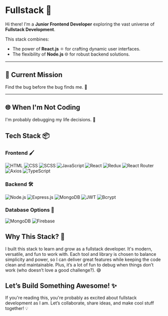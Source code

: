 # Fullstack 🚀  

Hi there! I'm a **Junior Frontend Developer** exploring the vast universe of **Fullstack Development**.  

This stack combines:  
- The power of **React.js** ⚛️ for crafting dynamic user interfaces.  
- The flexibility of **Node.js** 🌐 for robust backend solutions.  

---

## 🎯 Current Mission  
Find the bug before the bug finds me. 🐛  

---

## 🌐 When I'm Not Coding  
I'm probably debugging my life decisions. 🤔  

## Tech Stack 📦

### Frontend 🖌️  
<p>
  <img src="https://img.shields.io/badge/-HTML-E34F26?logo=html5&logoColor=white" alt="HTML" />
  <img src="https://img.shields.io/badge/-CSS-1572B6?logo=css3&logoColor=white" alt="CSS" />
  <img src="https://img.shields.io/badge/-SCSS-CC6699?logo=sass&logoColor=white" alt="SCSS" />
  <img src="https://img.shields.io/badge/-JavaScript-F7DF1E?logo=javascript&logoColor=black" alt="JavaScript" />
  <img src="https://img.shields.io/badge/-React-61DAFB?logo=react&logoColor=white" alt="React" />
  <img src="https://img.shields.io/badge/-Redux-764ABC?logo=redux&logoColor=white" alt="Redux" />
  <img src="https://img.shields.io/badge/-React%20Router-CA4245?logo=react-router&logoColor=white" alt="React Router" />
  <img src="https://img.shields.io/badge/-Axios-5A29E4?logo=axios&logoColor=white" alt="Axios" />
  <img src="https://img.shields.io/badge/-TypeScript-3178C6?logo=typescript&logoColor=white" alt="TypeScript" />
</p>


### Backend 🛠️  
<p>
  <img src="https://img.shields.io/badge/-Node.js-339933?logo=node.js&logoColor=white" alt="Node.js" />
  <img src="https://img.shields.io/badge/-Express.js-000000?logo=express&logoColor=white" alt="Express.js" />
  <img src="https://img.shields.io/badge/-MongoDB-47A248?logo=mongodb&logoColor=white" alt="MongoDB" />
  <img src="https://img.shields.io/badge/-JWT-000000?logo=jsonwebtokens&logoColor=white" alt="JWT" />
  <img src="https://img.shields.io/badge/-Bcrypt-FF8800?logo=keybase&logoColor=white" alt="Bcrypt" />
</p>

### Database Options 📂  
<p>
  <img src="https://img.shields.io/badge/-MongoDB-47A248?logo=mongodb&logoColor=white" alt="MongoDB" />
  <img src="https://img.shields.io/badge/-Firebase-FFCA28?logo=firebase&logoColor=white" alt="Firebase" />
</p>

## Why This Stack? 🤔
I built this stack to learn and grow as a fullstack developer. It's modern, versatile, and fun to work with. Each tool and library is chosen to balance simplicity and power, so I can deliver great features while keeping the code clean and maintainable. Plus, it’s a lot of fun to debug when things don’t work (who doesn’t love a good challenge?). 😅

## Let’s Build Something Awesome! ✨
If you're reading this, you're probably as excited about fullstack development as I am. Let’s collaborate, share ideas, and make cool stuff together! 💡

